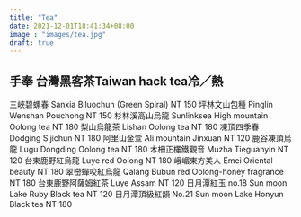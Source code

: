 ```yaml
---
title: "Tea"
date: 2021-12-01T18:41:34+08:00
image : "images/tea.jpg"
draft: true
---
```


## 手奉 台灣黑客茶Taiwan hack tea冷／熱
三峽碧螺春 Sanxia Biluochun (Green Spiral)  NT 150
坪林文山包種 Pinglin Wenshan Pouchong  NT 150
杉林溪高山烏龍 Sunlinksea High mountain Oolong tea  NT 180
梨山烏龍茶 Lishan Oolong tea  NT 180
凍頂四季春 Dodging Sijichun  NT 180
阿里山金萱 Ali mountain Jinxuan  NT 120
鹿谷凍頂烏龍 Lugu Dongding Oolong tea  NT 180
木柵正欉鐵觀音 Muzha Tieguanyin  NT 120
台東鹿野紅烏龍 Luye red Oolong  NT 180
峨嵋東方美人 Emei Oriental beauty  NT 180
翠巒蟬咬紅烏龍 
Qalang Bubun red Oolong-honey fragrance  NT 180
台東鹿野阿薩姆紅茶 Luye Assam  NT 120
日月潭紅玉 no.18  Sun moon Lake Ruby Black tea  NT 120 
日月潭頂級紅韻 No.21  Sun moon Lake Honyun Black tea NT 180
